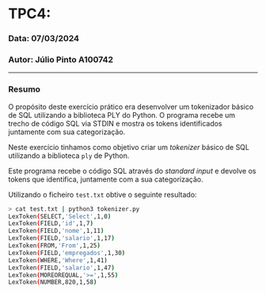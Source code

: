 # TPC4: 

### Data: 07/03/2024
### Autor: Júlio Pinto A100742

---

### Resumo
O propósito deste exercício prático era desenvolver um tokenizador básico de SQL utilizando a biblioteca PLY do Python. O programa recebe um trecho de código SQL via STDIN e mostra os tokens identificados juntamente com sua categorização.

Neste exercício tinhamos como objetivo criar um _tokenizer_ básico de SQL utilizando a biblioteca `ply` de Python.

Este programa recebe o código SQL através do _standard input_ e devolve os tokens que identifica, juntamente com a sua categorização.

Utilizando o ficheiro `test.txt` obtive o seguinte resultado:

```sh
> cat test.txt | python3 tokenizer.py
LexToken(SELECT,'Select',1,0)
LexToken(FIELD,'id',1,7)
LexToken(FIELD,'nome',1,11)
LexToken(FIELD,'salario',1,17)
LexToken(FROM,'From',1,25)
LexToken(FIELD,'empregados',1,30)
LexToken(WHERE,'Where',1,41)
LexToken(FIELD,'salario',1,47)
LexToken(MOREOREQUAL,'>=',1,55)
LexToken(NUMBER,820,1,58)
```